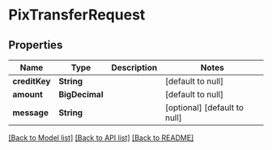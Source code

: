 # PixTransferRequest
## Properties

| Name | Type | Description | Notes |
|------------ | ------------- | ------------- | -------------|
| **creditKey** | **String** |  | [default to null] |
| **amount** | **BigDecimal** |  | [default to null] |
| **message** | **String** |  | [optional] [default to null] |

[[Back to Model list]](../../README.md#documentation-for-models) [[Back to API list]](../../README.md#documentation-for-api-endpoints) [[Back to README]](../../README.md)

